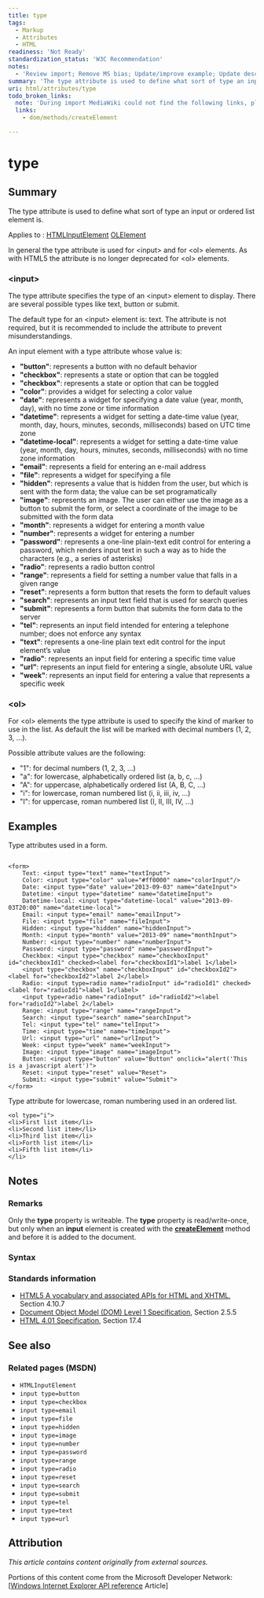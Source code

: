 ```yaml
---
title: type
tags:
  - Markup
  - Attributes
  - HTML
readiness: 'Not Ready'
standardization_status: 'W3C Recommendation'
notes:
  - 'Review import; Remove MS bias; Update/improve example; Update descriptions; Fix lists & compatibility info'
summary: 'The type attribute is used to define what sort of type an input or ordered list element is.'
uri: html/attributes/type
todo_broken_links:
  note: 'During import MediaWiki could not find the following links, please fix and adjust this list.'
  links:
    - dom/methods/createElement

---
```

# type

## Summary

The type attribute is used to define what sort of type an input or ordered list element is.

Applies to
:   [HTMLInputElement](/html/elements/input) [OLElement](/html/elements/ol)

In general the type attribute is used for \<input\> and for \<ol\> elements.
 As with HTML5 the attribute is no longer deprecated for \<ol\> elements.

### \<input\>

The type attribute specifies the type of an \<input\> element to display. There are several possible types like text, button or submit.

The default type for an \<input\> element is: text. The attribute is not required, but it is recommended to include the attribute to prevent misunderstandings.

An input element with a type attribute whose value is:

-   **"button"**: represents a button with no default behavior
-   **"checkbox"**: represents a state or option that can be toggled
-   **"checkbox"**: represents a state or option that can be toggled
-   **"color"**: provides a widget for selecting a color value
-   **"date"**: represents a widget for specifying a date value (year, month, day), with no time zone or time information
-   **"datetime"**: represents a widget for setting a date-time value (year, month, day, hours, minutes, seconds, milliseconds) based on UTC time zone
-   **"datetime-local"**: represents a widget for setting a date-time value (year, month, day, hours, minutes, seconds, milliseconds) with no time zone information
-   **"email"**: represents a field for entering an e-mail address
-   **"file"**: represents a widget for specifying a file
-   **"hidden"**: represents a value that is hidden from the user, but which is sent with the form data; the value can be set programatically
-   **"image"**: represents an image. The user can either use the image as a button to submit the form, or select a coordinate of the image to be submitted with the form data
-   **"month"**: represents a widget for entering a month value
-   **"number"**: represents a widget for entering a number
-   **"password"**: represents a one-line plain-text edit control for entering a password, which renders input text in such a way as to hide the characters (e.g., a series of asterisks)
-   **"radio"**: represents a radio button control
-   **"range"**: represents a field for setting a number value that falls in a given range
-   **"reset"**: represents a form button that resets the form to default values
-   **"search"**: represents an input text field that is used for search queries
-   **"submit"**: represents a form button that submits the form data to the server
-   **"tel"**: represents an input field intended for entering a telephone number; does not enforce any syntax
-   **"text"**: represents a one-line plain text edit control for the input element’s value
-   **"radio"**: represents an input field for entering a specific time value
-   **"url"**: represents an input field for entering a single, absolute URL value
-   **"week"**: represents an input field for entering a value that represents a specific week

### \<ol\>

For \<ol\> elements the type attribute is used to specify the kind of marker to use in the list.
 As default the list will be marked with decimal numbers (1, 2, 3, ...).

Possible attribute values are the following:

-   "1": for decimal numbers (1, 2, 3, ...)
-   "a": for lowercase, alphabetically ordered list (a, b, c, ...)
-   "A": for uppercase, alphabetically ordered list (A, B, C, ...)
-   "i": for lowercase, roman numbered list (i, ii, iii, iv, ...)
-   "I": for uppercase, roman numbered list (I, II, III, IV, ...)

## Examples

Type attributes used in a form.

``` {.html}

<form>
    Text: <input type="text" name="textInput">
    Color: <input type="color" value="#ff0000" name="colorInput"/>
    Date: <input type="date" value="2013-09-03" name="dateInput">
    Datetime: <input type="datetime" name="datetimeInput">
    Datetime-local: <input type="datetime-local" value="2013-09-03T20:00" name="datetime-local">
    Email: <input type="email" name="emailInput">
    File: <input type="file" name="fileInput">
    Hidden: <input type="hidden" name="hiddenInput">
    Month: <input type="month" value="2013-09" name="monthInput">
    Number: <input type="number" name="numberInput">
    Password: <input type="password" name="passwordInput">
    Checkbox: <input type="checkbox" name="checkboxInput" id="checkboxId1" checked><label for="checkboxId1">label 1</label>
    <input type="checkbox" name="checkboxInput" id="checkboxId2"><label for="checkboxId2">label 2</label>
    Radio: <input type=radio name="radioInput" id="radioId1" checked><label for="radioId1">label 1</label>
    <input type=radio name="radioInput" id="radioId2"><label for="radioId2">label 2</label>
    Range: <input type="range" name="rangeInput">
    Search: <input type="search" name="searchInput">
    Tel: <input type="tel" name="telInput">
    Time: <input type="time" name="timeInput">
    Url: <input type="url" name="urlInput">
    Week: <input type="week" name="weekInput">
    Image: <input type="image" name="imageInput">
    Button: <input type="button" value="Button" onclick="alert('This is a javascript alert')">
    Reset: <input type="reset" value="Reset">
    Submit: <input type="submit" value="Submit">
</form>
```

Type attribute for lowercase, roman numbering used in an ordered list.

``` {.html}
<ol type="i">
<li>First list item</li>
<li>Second list item</li>
<li>Third list item</li>
<li>Forth list item</li>
<li>Fifth list item</li>
</li>
```

## Notes

### Remarks

Only the **type** property is writeable. The **type** property is read/write-once, but only when an **input** element is created with the [**createElement**](/w/index.php?title=dom/methods/createElement&action=edit&redlink=1) method and before it is added to the document.

### Syntax

### Standards information

-   [HTML5 A vocabulary and associated APIs for HTML and XHTML](http://go.microsoft.com/fwlink/p/?linkid=221374), Section 4.10.7
-   [Document Object Model (DOM) Level 1 Specification](http://go.microsoft.com/fwlink/p/?linkid=161725), Section 2.5.5
-   [HTML 4.01 Specification](http://go.microsoft.com/fwlink/p/?linkid=25320), Section 17.4

## See also

### Related pages (MSDN)

-   `HTMLInputElement`
-   `input type=button`
-   `input type=checkbox`
-   `input type=email`
-   `input type=file`
-   `input type=hidden`
-   `input type=image`
-   `input type=number`
-   `input type=password`
-   `input type=range`
-   `input type=radio`
-   `input type=reset`
-   `input type=search`
-   `input type=submit`
-   `input type=tel`
-   `input type=text`
-   `input type=url`

## Attribution

*This article contains content originally from external sources.*

Portions of this content come from the Microsoft Developer Network: [[Windows Internet Explorer API reference](http://msdn.microsoft.com/en-us/library/ie/hh828809%28v=vs.85%29.aspx) Article]

